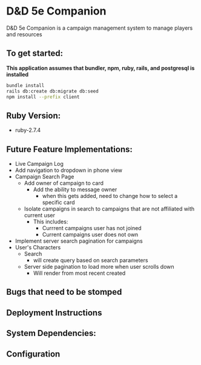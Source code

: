 # D&D 5e Companion

D&D 5e Companion is a campaign management system to manage players and resources

## To get started:

**This application assumes that bundler, npm, ruby, rails, and postgresql is installed**

```sh
bundle install
rails db:create db:migrate db:seed
npm install --prefix client
```

## Ruby Version:

- ruby-2.7.4

## Future Feature Implementations:

- Live Campaign Log
- Add navigation to dropdown in phone view
- Campaign Search Page
  - Add owner of campaign to card
    - Add the ability to message owner
      - when this gets added, need to change how to select a specific card
  - Isolate campaigns in search to campaigns that are not affiliated with current user
    - This includes:
      - Currrent campaigns user has not joined
      - Current campaigns user does not own
- Implement server search pagination for campaigns
- User's Characters
  - Search
    - will create query based on search parameters
  - Server side pagination to load more when user scrolls down
    - Will render from most recent created


## Bugs that need to be stomped

## Deployment Instructions

## System Dependencies:

## Configuration
